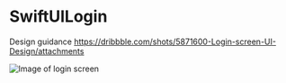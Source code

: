 # SwiftUILogin
Design guidance https://dribbble.com/shots/5871600-Login-screen-UI-Design/attachments

![Image of login screen](https://static.dribbble.com/users/1624718/screenshots/5871600/22.jpg)
